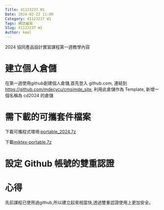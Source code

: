 ```yaml
---
Title: 41123237 W1
Date: 2024-02-22 11:00
Category: 41123237 W1
Tags: 網誌編寫
Slug: 41123237 W1
Author: kmol
---
```


2024 協同產品設計實習課程第一週教學內容

<!-- PELICAN_END_SUMMARY -->

# 建立個人倉儲

在第一週使用github創建個人倉儲,首先登入 github.com, 連結到 https://github.com/mdecycu/cmsimde_site, 利用此倉儲作為 Template, 新增一個名稱為 cd2024 的倉儲

# 需下載的可攜套件檔案

下載可攜程式環境:[portable_2024.7z](https://nfuedu-my.sharepoint.com/:u:/g/personal/41123237_nfu_edu_tw/Ed81YIuWXjBNsx0x3BzSgBMB4HEplpzgOcwYBxA2zSrd9g?e=RT1ohK)<br>

下載[miktex-portable.7z](https://nfuedu-my.sharepoint.com/:u:/g/personal/41123237_nfu_edu_tw/EUu58uL4k9ZLugUW6v652eIBWom7fZRMAz4p13s3PnWETQ?e=b83kJM) <br>

# 設定 Github 帳號的雙重認證

# 心得
先前課程已使用過github,所以建立起來相當快,透過雙重認證使用上更加安全。